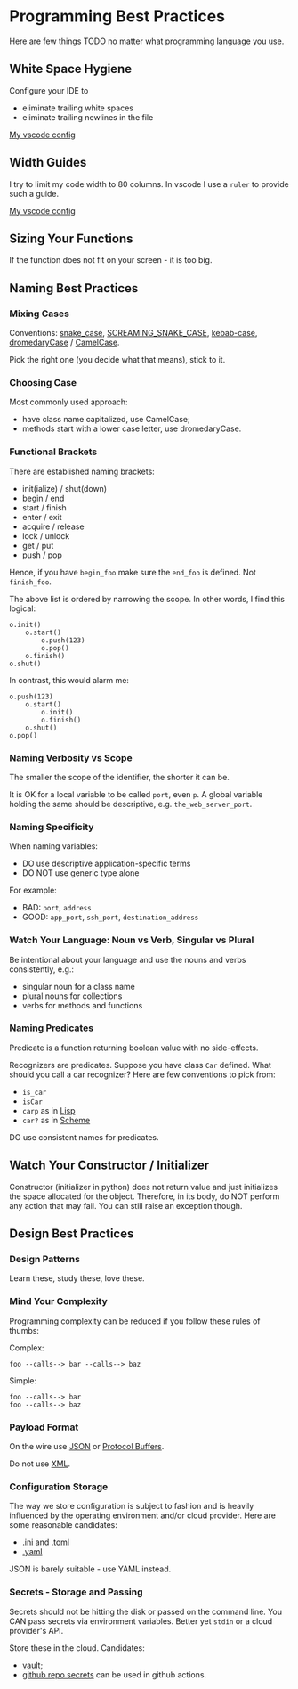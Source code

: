 # Programming Best Practices

Here are few things TODO no matter what programming language you use.

## White Space Hygiene

Configure your IDE to

* eliminate trailing white spaces
* eliminate trailing newlines in the file

[My vscode config](/apps/vscode/)

## Width Guides

I try to limit my code width to 80 columns.  In vscode I use a `ruler` to
provide such a guide.

[My vscode config](/apps/vscode/)

## Sizing Your Functions

If the function does not fit on your screen - it is too big.

## Naming Best Practices

### Mixing Cases

Conventions:
[snake_case](https://en.wikipedia.org/wiki/Snake_case),
[SCREAMING_SNAKE_CASE](https://developer.mozilla.org/en-US/docs/Glossary/Snake_case),
[kebab-case](https://en.wikipedia.org/wiki/Letter_case#Kebab_case),
[dromedaryCase](https://en.wikipedia.org/wiki/Camel_case) /
[CamelCase](https://en.wikipedia.org/wiki/Camel_case).

Pick the right one (you decide what that means), stick to it.

### Choosing Case

Most commonly used approach:

* have class name capitalized, use CamelCase;
* methods start with a lower case letter, use dromedaryCase.

### Functional Brackets

There are established naming brackets:

* init(ialize) / shut(down)
* begin / end
* start / finish
* enter / exit
* acquire / release
* lock / unlock
* get / put
* push / pop

Hence, if you have `begin_foo` make sure the `end_foo` is defined.  Not
`finish_foo`.

The above list is ordered by narrowing the scope.  In other words, I find this
logical:

```
o.init()
    o.start()
        o.push(123)
        o.pop()
    o.finish()
o.shut()
```

In contrast, this would alarm me:
```
o.push(123)
    o.start()
        o.init()
        o.finish()
    o.shut()
o.pop()
```

### Naming Verbosity vs Scope

The smaller the scope of the identifier, the shorter it can be.

It is OK for a local variable to be called `port`, even `p`.  A global variable
holding the same should be descriptive, e.g. `the_web_server_port`.

### Naming Specificity

When naming variables:

* DO use descriptive application-specific terms
* DO NOT use generic type alone

For example:

* BAD: `port`, `address`
* GOOD: `app_port`, `ssh_port`, `destination_address`

### Watch Your Language: Noun vs Verb, Singular vs Plural

Be intentional about your language and use the nouns and verbs consistently,
e.g.:

* singular noun for a class name
* plural nouns for collections
* verbs for methods and functions

### Naming Predicates

Predicate is a function returning boolean value with no side-effects.

Recognizers are predicates.  Suppose you have class `Car` defined.  What should
you call a car recognizer?  Here are few conventions to pick from:

* `is_car`
* `isCar`
* `carp` as in
[Lisp](https://www.cs.cmu.edu/Groups/AI/html/cltl/clm/node69.html)
* `car?` as in
[Scheme](https://www.r6rs.org/final/html/r6rs/r6rs-Z-H-14.html#node_sec_11.5)

DO use consistent names for predicates.

## Watch Your Constructor / Initializer

Constructor (initializer in python) does not return value and just initializes
the space allocated for the object.  Therefore, in its body, do NOT perform any
action that may fail.  You can still raise an exception though.

## Design Best Practices

### Design Patterns

Learn these, study these, love these.

### Mind Your Complexity

Programming complexity can be reduced if you follow these rules of thumbs:

Complex:
```
foo --calls--> bar --calls--> baz
```
Simple:
```
foo --calls--> bar
foo --calls--> baz
```

### Payload Format

On the wire use
[JSON](https://en.wikipedia.org/wiki/JSON) or
[Protocol Buffers](https://en.wikipedia.org/wiki/Protocol_Buffers).

Do not use [XML](https://en.wikipedia.org/wiki/XML).

### Configuration Storage

The way we store configuration is subject to fashion and is heavily influenced
by the operating environment and/or cloud provider.  Here are some reasonable
candidates:

* [.ini](https://en.wikipedia.org/wiki/INI_file) and
[.toml](https://en.wikipedia.org/wiki/TOML)
* [.yaml](https://en.wikipedia.org/wiki/YAML)

JSON is barely suitable - use YAML instead.

### Secrets - Storage and Passing

Secrets should not be hitting the disk or passed on the command line.
You CAN pass secrets via environment variables.  Better yet
`stdin` or a cloud provider's API.

Store these in the cloud.  Candidates:

* [vault](https://developer.hashicorp.com/vault/docs/what-is-vault);
* [github repo secrets](https://docs.github.com/en/actions/security-guides/using-secrets-in-github-actions) can be used in github actions.
